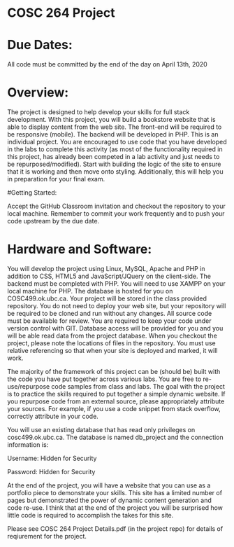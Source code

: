 # COSC 264 Project
# Due Dates: 

All code must be committed by the end of the day on April 13th, 2020

# Overview:

The project is designed to help develop your skills for full stack development.  With this project, you will build a bookstore website that is able to display content from the web site.  The front-end will be required to be responsive (mobile).  The backend will be developed in PHP.  This is an individual project.   You are encouraged to use code that you have developed in the labs to complete this activity (as most of the functionality required in this project, has already been competed in a lab activity and just needs to be repurposed/modified).   Start with building the logic of the site to ensure that it is working and then move onto styling.    Additionally, this will help you in preparation for your final exam.

#Getting Started:

Accept the GitHub Classroom invitation and checkout the repository to your local machine.  Remember to commit your work frequently and to push your code upstream by the due date.  

# Hardware and Software:

You will develop the project using Linux, MySQL, Apache and PHP in addition to CSS, HTML5 and JavaScript/JQuery on the client-side.  The backend must be completed with PHP.  You will need to use XAMPP on your local machine for PHP.  The database is hosted for you on COSC499.ok.ubc.ca.  Your project will be stored in the class provided repository.  You do not need to deploy your web site, but your repository will be required to be cloned and run without any changes.  All source code must be available for review.  You are required to keep your code under version control with GIT.  Database access will be provided for you and you will be able read data from the project database.   When you checkout the project, please note the locations of files in the repository.  You must use relative referencing so that when your site is deployed and marked, it will work.

The majority of the framework of this project can be (should be) built with the code you have put together across various labs.  You are free to re-use/repurpose code samples from class and labs.  The goal with the project is to practice the skills required to put together a simple dynamic website.   If you repurpose code from an external source, please appropriately attribute your sources.  For example, if you use a code snippet from stack overflow, correctly attribute in your code.  

You will use an existing database that has read only privileges on cosc499.ok.ubc.ca.  The database is named db_project and the connection information is:

Username: Hidden for Security

Password: Hidden for Security

At the end of the project, you will have a website that you can use as a portfolio piece to demonstrate your skills.  This site has a limited number of pages but demonstrated the power of dynamic content generation and code re-use.   I think that at the end of the project you will be surprised how little code is required to accomplish the takes for this site. 

Please see COSC 264 Project Details.pdf (in the project repo) for details of reqiurement for the project.
